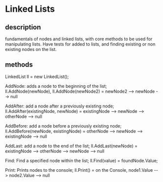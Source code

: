 # Linked Lists

## description
fundamentals of nodes and linked lists, with core methods to be used for manipulating lists. Have tests for added to lists, and finding existing or non existing nodes on the list. 

## methods 

 LinkedList ll = new LinkedList();


 AddNode: adds a node to the beginning of the list;   
 ll.AddNode(newNode), ll.AddNode(newNode2) = newNode2 --> newNode --> null

 AddAfter: add a node after a previously existing node;
 ll.AddAfter(existingNode, newNode) = existingNode --> newNode --> otherNode --> null
 

 AddBefore: add a node before a previously existing node;
 ll.AddBefore(newNode, existingNode) = otherNode --> newNode --> existingNode --> null


 AddLast: add a node to the end of the list;
 ll.AddLast(newNode) = existingNode --> otherNode --> newNode --> null


 Find: Find a specified node within the list;
 ll.Find(value) = foundNode.Value;


 Print: Prints nodes to the console;
 ll.Print() = on the Console, node1.Value --> node2.Value --> null
